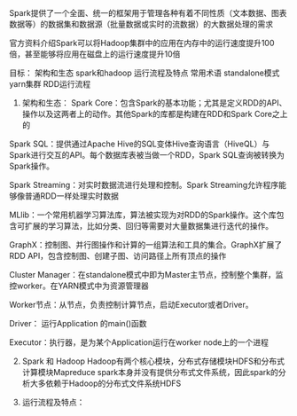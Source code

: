 Spark提供了一个全面、统一的框架用于管理各种有着不同性质（文本数据、图表数据等）的数据集和数据源（批量数据或实时的流数据）的大数据处理的需求

官方资料介绍Spark可以将Hadoop集群中的应用在内存中的运行速度提升100倍，甚至能够将应用在磁盘上的运行速度提升10倍

目标：
架构和生态
spark和hadoop
运行流程及特点
常用术语
standalone模式
yarn集群
RDD运行流程


1. 架构和生态：
Spark Core：包含Spark的基本功能；尤其是定义RDD的API、操作以及这两者上的动作。其他Spark的库都是构建在RDD和Spark Core之上的

Spark SQL：提供通过Apache Hive的SQL变体Hive查询语言（HiveQL）与Spark进行交互的API。每个数据库表被当做一个RDD，Spark SQL查询被转换为Spark操作。

Spark Streaming：对实时数据流进行处理和控制。Spark Streaming允许程序能够像普通RDD一样处理实时数据

MLlib：一个常用机器学习算法库，算法被实现为对RDD的Spark操作。这个库包含可扩展的学习算法，比如分类、回归等需要对大量数据集进行迭代的操作。

GraphX：控制图、并行图操作和计算的一组算法和工具的集合。GraphX扩展了RDD API，包含控制图、创建子图、访问路径上所有顶点的操作

Cluster Manager：在standalone模式中即为Master主节点，控制整个集群，监控worker。在YARN模式中为资源管理器

Worker节点：从节点，负责控制计算节点，启动Executor或者Driver。

Driver： 运行Application 的main()函数

Executor：执行器，是为某个Application运行在worker node上的一个进程



2. Spark 和 Hadoop 
Hadoop有两个核心模块，分布式存储模块HDFS和分布式计算模块Mapreduce
spark本身并没有提供分布式文件系统，因此spark的分析大多依赖于Hadoop的分布式文件系统HDFS

3. 运行流程及特点：